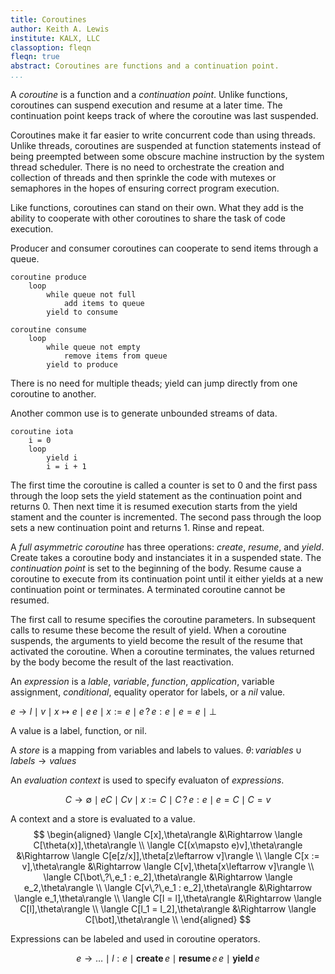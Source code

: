 ```yaml
---
title: Coroutines
author: Keith A. Lewis
institute: KALX, LLC
classoption: fleqn
fleqn: true
abstract: Coroutines are functions and a continuation point.
...
```


A _coroutine_ is a function and a _continuation point_. Unlike functions,
coroutines can suspend execution and resume at a later time.
The continuation point keeps track of where the coroutine was last suspended.

Coroutines make it far easier to write concurrent code than using threads.
Unlike threads, coroutines are suspended at function statements instead
of being preempted between some obscure machine instruction by the system thread scheduler.
There is no need to orchestrate the creation and collection of threads and then
sprinkle the code with mutexes or semaphores in the hopes of ensuring correct
program execution.

Like functions, coroutines can stand on their own. What they add is the ability
to cooperate with other coroutines to share the task of code execution.

Producer and consumer coroutines can cooperate to send items through a queue.
```
coroutine produce
	loop
		while queue not full
			add items to queue
		yield to consume

coroutine consume
	loop
		while queue not empty
			remove items from queue
		yield to produce
```
There is no need for multiple theads; yield can jump directly from one
coroutine to another.

Another common use is to generate unbounded streams of data.
```
coroutine iota
	i = 0
	loop
		yield i
		i = i + 1
```
The first time the coroutine is called a counter is set to 0 and the first
pass through the loop sets the yield statement as the continuation point
and returns 0.  Then next time it is resumed execution starts from the
yield stament and the counter is incremented. The second pass through
the loop sets a new continuation point and returns 1. Rinse and repeat.

A _full asymmetric coroutine_ has three operations: _create_, _resume_, and _yield_.
Create takes a coroutine body and instanciates it in a suspended state.
The _continuation point_ is set to the beginning of the body. Resume cause a
coroutine to execute from its continuation point until it either yields
at a new continuation point or terminates. A terminated coroutine cannot be resumed.

The first call to resume specifies the coroutine parameters. In subsequent calls to
resume these become the result of yield. When a coroutine suspends, the arguments
to yield become the result of the resume that activated the coroutine.
When a coroutine terminates, the values returned by the body become the result
of the last reactivation.

An _expression_ is a _lable_, _variable_, _function_, _application_, variable assignment, _conditional_,
equality operator for labels, or a _nil_ value.

$e \to l\mid v\mid x\mapsto e\mid e\,e\mid x := e\mid e\,?\,e : e\mid e = e\mid \bot$

A value is a label, function, or nil.

A _store_ is a mapping from variables and labels to values.
$\theta\colon\mathit{variables}\cup\mathit{labels}\to\mathit{values}$

An _evaluation context_ is used to specify evaluaton of _expressions_.

$$
C \to \emptyset\mid e C\mid C v\mid x := C\mid  C\,?\,e : e\mid e = C\mid C = v
$$

A context and a store is evaluated to a value.
$$
\begin{aligned}
	\langle C[x],\theta\rangle &\Rightarrow \langle C[\theta(x)],\theta\rangle \\
	\langle C[(x\mapsto e)v],\theta\rangle &\Rightarrow \langle C[e[z/x]],\theta[z\leftarrow v]\rangle \\
	\langle C[x := v],\theta\rangle &\Rightarrow \langle C[v],\theta[x\leftarrow v]\rangle \\
	\langle C[\bot\,?\,e_1 : e_2],\theta\rangle &\Rightarrow \langle e_2,\theta\rangle \\
	\langle C[v\,?\,e_1 : e_2],\theta\rangle &\Rightarrow \langle e_1,\theta\rangle \\
	\langle C[l = l],\theta\rangle &\Rightarrow \langle C[l],\theta\rangle \\
	\langle C[l_1 = l_2],\theta\rangle &\Rightarrow \langle C[\bot],\theta\rangle \\
\end{aligned}
$$

Expressions can be labeled and used in coroutine operators.

$$
e \to \dots\mid l:e\mid \mathbf{create}\,e\mid \mathbf{resume}\,e\,e\mid \mathbf{yield}\,e
$$
